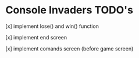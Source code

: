 # Console Invaders TODO's

[x] implement lose() and win() function

[x] implement end screen

[x] implement comands screen (before game screen)
